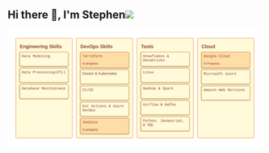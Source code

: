 ## Hi there 👋, I'm Stephen![](https://via.placeholder.com/15/008000/000000?text=+) 


![Hello](https://github.com/Stephen-Data-Engineer-Public/BASIC-PYTHON-PROJECT/blob/main/Blank%20diagram%20(19).png?raw=true)
<!--
**Stephen-Data-Engineer-Public/Stephen-Data-Engineer-Public** is a ✨ _special_ ✨ repository because its `README.md` (this file) appears on your GitHub profile.

Here are some ideas to get you started:

- 🔭 I’m currently working on ...
- 🌱 I’m currently learning ...
- 👯 I’m looking to collaborate on ...
- 🤔 I’m looking for help with ...
- 💬 Ask me about ...
- 📫 How to reach me: ...
- 😄 Pronouns: ...
- ⚡ Fun fact: ...
-->
